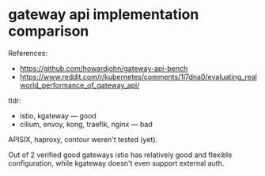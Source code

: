 
# gateway api implementation comparison

References:
- https://github.com/howardjohn/gateway-api-bench
- https://www.reddit.com/r/kubernetes/comments/1l7dna0/evaluating_realworld_performance_of_gateway_api/

tldr:
- istio, kgateway — good
- cilium, envoy, kong, traefik, nginx — bad

APISIX, haproxy, contour weren't tested (yet).

Out of 2 verified good gateways istio has relatively good and flexible configuration,
while kgateway doesn't even support external auth.
